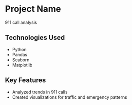 # Project Name
911 call analysis

## Technologies Used
- Python
- Pandas
- Seaborn
- Matplotlib

## Key Features
- Analyzed trends in 911 calls
- Created visualizations for traffic and emergency patterns
